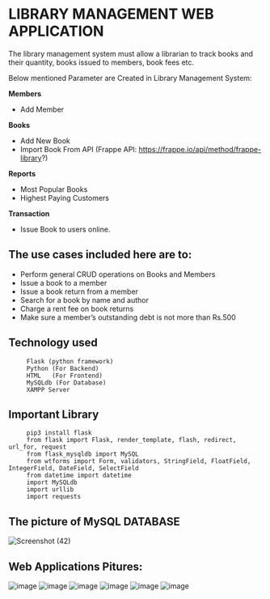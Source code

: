 # LIBRARY MANAGEMENT WEB APPLICATION 

The library management system must allow a librarian to track books and their quantity, books issued to members, book fees etc.

Below mentioned Parameter are Created in Library Management System:
 
  **Members**
   * Add Member
    
  **Books**
   * Add New Book
   * Import Book From API    (Frappe API: https://frappe.io/api/method/frappe-library?)
     
  **Reports**
   * Most Popular Books
   * Highest Paying Customers
   
  **Transaction**
   * Issue Book to users online.
   
   
## The use cases included here are to:

* Perform general CRUD operations on Books and Members
* Issue a book to a member
* Issue a book return from a member
* Search for a book by name and author
* Charge a rent fee on book returns
* Make sure a member’s outstanding debt is not more than Rs.500

## Technology used

         Flask (python framework)
         Python (For Backend)
         HTML   (For Frontend)
         MySQLdb (For Database)
         XAMPP Server 
         
## Important Library
         
         pip3 install flask
         from flask import Flask, render_template, flash, redirect, url_for, request
         from flask_mysqldb import MySQL
         from wtforms import Form, validators, StringField, FloatField, IntegerField, DateField, SelectField
         from datetime import datetime
         import MySQLdb
         import urllib
         import requests
         
 ## The picture of MySQL DATABASE
 
 ![Screenshot (42)](https://user-images.githubusercontent.com/58549996/151511797-e51238e4-a865-4ea4-a7c2-6e1635e59fde.png)
 
 
 ## Web Applications Pitures:
 
 
 
 ![image](https://user-images.githubusercontent.com/58549996/151510097-37c238ca-5361-4fe8-afa7-4bc690067c83.png)
 ![image](https://user-images.githubusercontent.com/58549996/151711062-d4110784-97a8-4c5a-a523-524f2318c84c.png)
![image](https://user-images.githubusercontent.com/58549996/151510155-acaa064b-988e-4601-bbc5-b90edb620253.png)
![image](https://user-images.githubusercontent.com/58549996/151510207-295c3425-97b5-4622-9954-20b6ea48270a.png)
![image](https://user-images.githubusercontent.com/58549996/151711087-3c23bf35-9894-4ee8-b872-e80f1997cc44.png)
![image](https://user-images.githubusercontent.com/58549996/151711166-2a17e5bf-6343-4d86-b24c-c49430d340ea.png)




         

